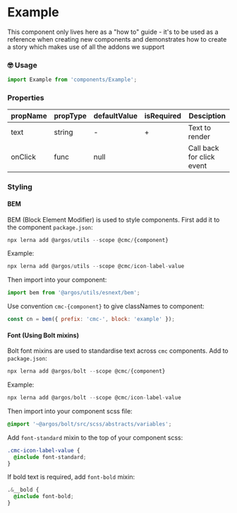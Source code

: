 # Example

This component only lives here as a "how to" guide - it's to be used as a reference when creating new components and demonstrates how to create a story which makes use of all the addons we support

### :nerd_face: Usage

```js
import Example from 'components/Example';
```

<!-- STORY -->

### Properties

| propName | propType | defaultValue | isRequired | Desciption                |
| -------- | -------- | ------------ | ---------- | ------------------------- |
| text     | string   | -            | +          | Text to render            |
| onClick  | func     | null         |            | Call back for click event |

### Styling

#### BEM

BEM (Block Element Modifier) is used to style components. First add it to the component `package.json`:

```js
npx lerna add @argos/utils --scope @cmc/{component}
```

Example:

```js
npx lerna add @argos/utils --scope @cmc/icon-label-value
```

Then import into your component:

```js
import bem from '@argos/utils/esnext/bem';
```

Use convention `cmc-{component}` to give classNames to component:

```js
const cn = bem({ prefix: 'cmc-', block: 'example' });
```

#### Font (Using Bolt mixins)

Bolt font mixins are used to standardise text across `cmc` components. Add to `package.json`:

```js
npx lerna add @argos/bolt --scope @cmc/{component}
```

Example:

```js
npx lerna add @argos/bolt --scope @cmc/icon-label-value
```

Then import into your component scss file:

```css
@import '~@argos/bolt/src/scss/abstracts/variables';
```

Add `font-standard` mixin to the top of your component scss:

```css
.cmc-icon-label-value {
  @include font-standard;
}
```

If bold text is required, add `font-bold` mixin:

```css
.&__bold {
  @include font-bold;
}
```
